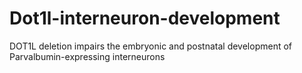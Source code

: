 # Dot1l-interneuron-development
DOT1L deletion impairs the embryonic and postnatal development of Parvalbumin-expressing interneurons
